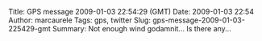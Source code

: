 Title: GPS message 2009-01-03 22:54:29 (GMT)
Date: 2009-01-03 22:54
Author: marcaurele
Tags: gps, twitter
Slug: gps-message-2009-01-03-225429-gmt
Summary: Not enough wind godamnit... Is there any...

<div id="gmap_20090103_145429" class="gmap"></div><script type="text/javascript">var gmap_20090103_145429={latitude:-35.9505,longitude:173.742,date:"2009-01-03 22:54:29 GMT",message:"Not enough wind godamnit... Is there any wind in NZ to kitesurf?"};</script><script type="text/javascript" src="http://maps.google.com/maps?file=api&v=2&key=ABQIAAAAQAIOvERX26PIpIrh8sl_gRTtWEQBmOtJcMt1yzdnv7RWxqz1XxS_KYfmkM8Ye2Ypnzn4_F4H1HTKLQ"></script><script type="text/javascript" src="/theme/js/syl_googlemaps.js"></script>
